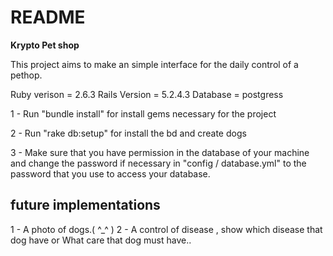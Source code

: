 # README
<strong><p>Krypto Pet shop</p></strong>
<p>This project aims to make an simple interface for the daily control of a pethop.</p>


Ruby verison = 2.6.3 
Rails Version = 5.2.4.3
Database = postgress

1 - Run "bundle install" for install gems necessary for the project

2 - Run "rake db:setup" for install the bd and create dogs

3 - Make sure that you have permission in the database of your machine and change the password if necessary in "config / database.yml" to the password that you use to access your database.


## future implementations

1 - A photo of dogs.( ^_^ )
2 - A control of disease , show which disease that dog have or 
What care that dog must have..
